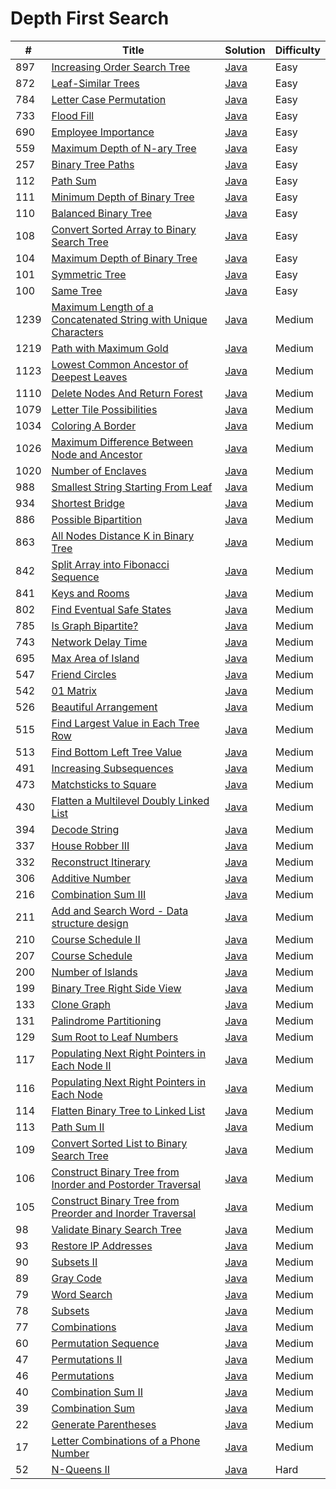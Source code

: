Depth First Search
========

| # | Title | Solution | Difficulty |
|---| ----- | -------- | ---------- |
|897|[Increasing Order Search Tree](https://leetcode.com/problems/increasing-order-search-tree/)|[Java](src/easy/IncreasingOrderSearchTree.java)|Easy|
|872|[Leaf-Similar Trees](https://leetcode.com/problems/leaf-similar-trees/)|[Java](src/easy/LeafSimilarTrees.java)|Easy|
|784|[Letter Case Permutation](https://leetcode.com/problems/letter-case-permutation/)|[Java](src/easy/LetterCasePermutation.java)|Easy|
|733|[Flood Fill](https://leetcode.com/problems/flood-fill/)|[Java](src/easy/FloodFill.java)|Easy|
|690|[Employee Importance](https://leetcode.com/problems/employee-importance/)|[Java](src/easy/EmployeeImportance.java)|Easy|
|559|[Maximum Depth of N-ary Tree](https://leetcode.com/problems/maximum-depth-of-n-ary-tree/)|[Java](src/easy/MaximumDepthOfNAryTree.java)|Easy|
|257|[Binary Tree Paths](https://leetcode.com/problems/binary-tree-paths/)|[Java](src/easy/BinaryTreePaths.java)|Easy|
|112|[Path Sum](https://leetcode.com/problems/path-sum/)|[Java](src/easy/PathSum.java)|Easy|
|111|[Minimum Depth of Binary Tree](https://leetcode.com/problems/minimum-depth-of-binary-tree/)|[Java](src/easy/MinimumDepthOfBinaryTree.java)|Easy|
|110|[Balanced Binary Tree](https://leetcode.com/problems/balanced-binary-tree/)|[Java](src/easy/BalancedBinaryTree.java)|Easy|
|108|[Convert Sorted Array to Binary Search Tree](https://leetcode.com/problems/convert-sorted-array-to-binary-search-tree/)|[Java](src/easy/ConvertSortedArrayToBinarySearchTree.java)|Easy|
|104|[Maximum Depth of Binary Tree](https://leetcode.com/problems/maximum-depth-of-binary-tree/)|[Java](src/easy/MaximumDepthOfBinaryTree.java)|Easy|
|101|[Symmetric Tree](https://leetcode.com/problems/symmetric-tree/)|[Java](src/easy/SymmetricTree.java)|Easy|
|100|[Same Tree](https://leetcode.com/problems/same-tree/)|[Java](src/easy/SameTree.java)|Easy|
|1239|[Maximum Length of a Concatenated String with Unique Characters](https://leetcode.com/problems/maximum-length-of-a-concatenated-string-with-unique-characters/)|[Java](src/medium/MaximumLengthOfConcatenatedStringWithUniqueCharacters.java)|Medium|
|1219|[Path with Maximum Gold](https://leetcode.com/problems/path-with-maximum-gold/)|[Java](src/medium/PathWithMaximumGold.java)|Medium|
|1123|[Lowest Common Ancestor of Deepest Leaves](https://leetcode.com/problems/lowest-common-ancestor-of-deepest-leaves/)|[Java](src/medium/LowestCommonAncestorOfDeepestLeaves.java)|Medium|
|1110|[Delete Nodes And Return Forest](https://leetcode.com/problems/delete-nodes-and-return-forest/)|[Java](src/medium/DeleteNodesAndReturnForest.java)|Medium|
|1079|[Letter Tile Possibilities](https://leetcode.com/problems/letter-tile-possibilities/)|[Java](src/medium/LetterTilePossibilities.java)|Medium|
|1034|[Coloring A Border](https://leetcode.com/problems/coloring-a-border/)|[Java](src/medium/ColoringABorder.java)|Medium|
|1026|[Maximum Difference Between Node and Ancestor](https://leetcode.com/problems/maximum-difference-between-node-and-ancestor/)|[Java](src/medium/MaximumDifferenceBetweenNodeAndAncestor.java)|Medium|
|1020|[Number of Enclaves](https://leetcode.com/problems/number-of-enclaves/)|[Java](src/medium/NumberOfEnclaves.java)|Medium|
|988|[Smallest String Starting From Leaf](https://leetcode.com/problems/smallest-string-starting-from-leaf/)|[Java](src/medium/SmallestStringStartingFromLeaf.java)|Medium|
|934|[Shortest Bridge](https://leetcode.com/problems/shortest-bridge/)|[Java](src/medium/ShortestBridge.java)|Medium|
|886|[Possible Bipartition](https://leetcode.com/problems/possible-bipartition/)|[Java](src/medium/PossibleBipartition.java)|Medium|
|863|[All Nodes Distance K in Binary Tree](https://leetcode.com/problems/all-nodes-distance-k-in-binary-tree/)|[Java](src/medium/AllNodesDistanceKInBinaryTree.java)|Medium|
|842|[Split Array into Fibonacci Sequence](https://leetcode.com/problems/split-array-into-fibonacci-sequence/)|[Java](src/medium/SplitArrayIntoFibonacciSequence.java)|Medium|
|841|[Keys and Rooms](https://leetcode.com/problems/keys-and-rooms/)|[Java](src/medium/KeysAndRooms.java)|Medium|
|802|[Find Eventual Safe States](https://leetcode.com/problems/find-eventual-safe-states/)|[Java](src/medium/FindEventualSafeStates.java)|Medium|
|785|[Is Graph Bipartite?](https://leetcode.com/problems/is-graph-bipartite/)|[Java](src/medium/IsGraphBipartite.java)|Medium|
|743|[Network Delay Time](https://leetcode.com/problems/network-delay-time/)|[Java](src/medium/NetworkDelayTime.java)|Medium|
|695|[Max Area of Island](https://leetcode.com/problems/max-area-of-island/)|[Java](src/medium/MaxAreaOfIsland.java)|Medium|
|547|[Friend Circles](https://leetcode.com/problems/friend-circles/)|[Java](src/medium/FriendCircles.java)|Medium|
|542|[01 Matrix](https://leetcode.com/problems/01-matrix/)|[Java](src/medium/ZeroOneMatrix.java)|Medium|
|526|[Beautiful Arrangement](https://leetcode.com/problems/beautiful-arrangement/)|[Java](src/medium/BeautifulArrangement.java)|Medium|
|515|[Find Largest Value in Each Tree Row](https://leetcode.com/problems/find-largest-value-in-each-tree-row/)|[Java](src/medium/FindLargestValueInEachTreeRow.java)|Medium|
|513|[Find Bottom Left Tree Value](https://leetcode.com/problems/find-bottom-left-tree-value/)|[Java](src/medium/FindBottomLeftTreeValue.java)|Medium|
|491|[Increasing Subsequences](https://leetcode.com/problems/increasing-subsequences/)|[Java](src/medium/IncreasingSubsequences.java)|Medium|
|473|[Matchsticks to Square](https://leetcode.com/problems/matchsticks-to-square/)|[Java](src/medium/MatchsticksToSquare.java)|Medium|
|430|[Flatten a Multilevel Doubly Linked List](https://leetcode.com/problems/flatten-a-multilevel-doubly-linked-list/)|[Java](src/medium/FlattenMultilevelDoublyLinkedList.java)|Medium|
|394|[Decode String](https://leetcode.com/problems/decode-string/)|[Java](src/medium/DecodeString.java)|Medium|
|337|[House Robber III](https://leetcode.com/problems/house-robber-iii/)|[Java](src/medium/HouseRobberIII.java)|Medium|
|332|[Reconstruct Itinerary](https://leetcode.com/problems/reconstruct-itinerary/)|[Java](src/medium/ReconstructItinerary.java)|Medium|
|306|[Additive Number](https://leetcode.com/problems/additive-number/)|[Java](src/medium/AdditiveNumber.java)|Medium|
|216|[Combination Sum III](https://leetcode.com/problems/combination-sum-iii/)|[Java](src/medium/CombinationSumIII.java)|Medium|
|211|[Add and Search Word - Data structure design](https://leetcode.com/problems/add-and-search-word-data-structure-design/)|[Java](src/medium/AddAndSearchWord.java)|Medium|
|210|[Course Schedule II](https://leetcode.com/problems/course-schedule-ii/)|[Java](src/medium/CourseScheduleII.java)|Medium|
|207|[Course Schedule](https://leetcode.com/problems/course-schedule/)|[Java](src/medium/CourseSchedule.java)|Medium|
|200|[Number of Islands](https://leetcode.com/problems/number-of-islands/)|[Java](src/medium/NumberOfIslands.java)|Medium|
|199|[Binary Tree Right Side View](https://leetcode.com/problems/binary-tree-right-side-view/)|[Java](src/medium/BinaryTreeRightSideView.java)|Medium|
|133|[Clone Graph](https://leetcode.com/problems/clone-graph/)|[Java](src/medium/CloneGraph.java)|Medium|
|131|[Palindrome Partitioning](https://leetcode.com/problems/palindrome-partitioning/)|[Java](src/medium/PalindromePartitioning.java)|Medium|
|129|[Sum Root to Leaf Numbers](https://leetcode.com/problems/sum-root-to-leaf-numbers/)|[Java](src/medium/SumRootToLeafNumbers.java)|Medium|
|117|[Populating Next Right Pointers in Each Node II](https://leetcode.com/problems/populating-next-right-pointers-in-each-node-ii/)|[Java](src/medium/PopulatingNextRightPointersInEachNodeII.java)|Medium|
|116|[Populating Next Right Pointers in Each Node](https://leetcode.com/problems/populating-next-right-pointers-in-each-node/)|[Java](src/medium/PopulatingNextRightPointersInEachNode.java)|Medium|
|114|[Flatten Binary Tree to Linked List](https://leetcode.com/problems/flatten-binary-tree-to-linked-list/)|[Java](src/medium/FlattenBinaryTreeToLinkedList.java)|Medium|
|113|[Path Sum II](https://leetcode.com/problems/path-sum-ii/)|[Java](src/medium/PathSumII.java)|Medium|
|109|[Convert Sorted List to Binary Search Tree](https://leetcode.com/problems/convert-sorted-list-to-binary-search-tree/)|[Java](src/medium/ConvertSortedListToBinarySearchTree.java)|Medium|
|106|[Construct Binary Tree from Inorder and Postorder Traversal](https://leetcode.com/problems/construct-binary-tree-from-inorder-and-postorder-traversal/)|[Java](src/medium/ConstructBinaryTreeFromInorderAndPostorderTraversal.java)|Medium|
|105|[Construct Binary Tree from Preorder and Inorder Traversal](https://leetcode.com/problems/construct-binary-tree-from-preorder-and-inorder-traversal/)|[Java](src/medium/ConstructBinaryTreeFromPreorderAndInorderTraversal.java)|Medium|
|98|[Validate Binary Search Tree](https://leetcode.com/problems/validate-binary-search-tree/)|[Java](src/medium/ValidateBinarySearchTree.java)|Medium|
|93|[Restore IP Addresses](https://leetcode.com/problems/restore-ip-addresses/)|[Java](src/medium/RestoreIPAddresses.java)|Medium|
|90|[Subsets II](https://leetcode.com/problems/subsets-ii/)|[Java](src/medium/SubsetsII.java)|Medium|
|89|[Gray Code](https://leetcode.com/problems/gray-code/)|[Java](src/medium/GrayCode.java)|Medium|
|79|[Word Search](https://leetcode.com/problems/word-search/)|[Java](src/medium/WordSearch.java)|Medium|
|78|[Subsets](https://leetcode.com/problems/subsets/)|[Java](src/medium/Subsets.java)|Medium|
|77|[Combinations](https://leetcode.com/problems/combinations/)|[Java](src/medium/Combinations.java)|Medium|
|60|[Permutation Sequence](https://leetcode.com/problems/permutation-sequence/)|[Java](src/medium/PermutationSequence.java)|Medium|
|47|[Permutations II](https://leetcode.com/problems/permutations-ii/)|[Java](src/medium/PermutationsII.java)|Medium|
|46|[Permutations](https://leetcode.com/problems/permutations/)|[Java](src/medium/Permutations.java)|Medium|
|40|[Combination Sum II](https://leetcode.com/problems/combination-sum-ii/)|[Java](src/medium/CombinationSumII.java)|Medium|
|39|[Combination Sum](https://leetcode.com/problems/combination-sum/)|[Java](src/medium/CombinationSum.java)|Medium|
|22|[Generate Parentheses](https://leetcode.com/problems/generate-parentheses/)|[Java](src/medium/GenerateParentheses.java)|Medium|
|17|[Letter Combinations of a Phone Number](https://leetcode.com/problems/letter-combinations-of-a-phone-number/)|[Java](src/medium/LetterCombinationsOfPhoneNumber.java)|Medium|
|52|[N-Queens II](https://leetcode.com/problems/n-queens-ii/)|[Java](src/hard/NQueensII.java)|Hard|